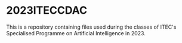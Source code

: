 # 2023ITECCDAC
This is a repository containing files used during the classes of ITEC's Specialised Programme on Artificial Intelligence in 2023.
